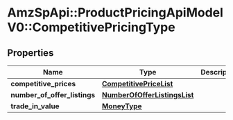 # AmzSpApi::ProductPricingApiModelV0::CompetitivePricingType

## Properties
Name | Type | Description | Notes
------------ | ------------- | ------------- | -------------
**competitive_prices** | [**CompetitivePriceList**](CompetitivePriceList.md) |  | 
**number_of_offer_listings** | [**NumberOfOfferListingsList**](NumberOfOfferListingsList.md) |  | 
**trade_in_value** | [**MoneyType**](MoneyType.md) |  | [optional] 

